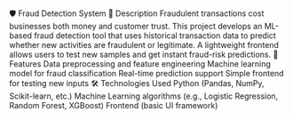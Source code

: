 
🛡️ Fraud Detection System
📌 Description
Fraudulent transactions cost businesses both money and customer trust. This project develops an ML-based fraud detection tool that uses historical transaction data to predict whether new activities are fraudulent or legitimate. A lightweight frontend allows users to test new samples and get instant fraud-risk predictions.
🚀 Features
Data preprocessing and feature engineering
Machine learning model for fraud classification
Real-time prediction support
Simple frontend for testing new inputs
🛠️ Technologies Used
Python (Pandas, NumPy, Scikit-learn, etc.)
Machine Learning algorithms (e.g., Logistic Regression, Random Forest, XGBoost)
Frontend (basic UI framework)
